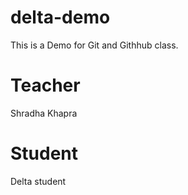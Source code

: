 # delta-demo
This is a Demo for Git and Githhub class.

# Teacher
Shradha Khapra

# Student
Delta student